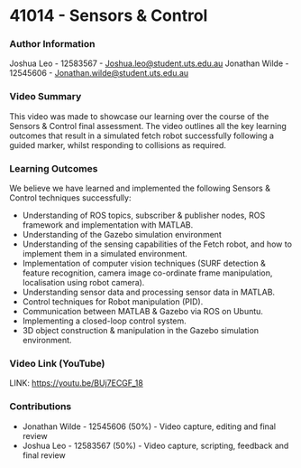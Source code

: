 # 41014 - Sensors & Control

### Author Information
Joshua Leo - 12583567 - Joshua.leo@student.uts.edu.au
Jonathan Wilde - 12545606 - Jonathan.wilde@student.uts.edu.au

### Video Summary
This video was made to showcase our learning over the course of the Sensors & Control final assessment. The video outlines all the key learning outcomes that result in a simulated fetch robot successfully following a guided marker, whilst responding to collisions as required.

### Learning Outcomes
We believe we have learned and implemented the following Sensors & Control techniques successfully:
- Understanding of ROS topics, subscriber & publisher nodes, ROS framework and implementation with MATLAB.
- Understanding of the Gazebo simulation environment
- Understanding of the sensing capabilities of the Fetch robot, and how to implement them in a simulated environment.
- Implementation of computer vision techniques (SURF detection & feature recognition, camera image co-ordinate frame manipulation, localisation using robot camera).
- Understanding sensor data and processing sensor data in MATLAB.
- Control techniques for Robot manipulation (PID).
- Communication between MATLAB & Gazebo via ROS on Ubuntu.
- Implementing a closed-loop control system.
- 3D object construction & manipulation in the Gazebo simulation environment.

### Video Link (YouTube)
LINK: https://youtu.be/BUj7ECGF_18

### Contributions
- Jonathan Wilde - 12545606 (50%) - Video capture, editing and final review
- Joshua Leo - 12583567 (50%) - Video capture, scripting, feedback and final review
